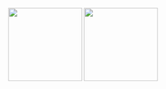 <img src="https://github-readme-stats.vercel.app/api?username=paulguo&show_icons=true" height="150" />  <img src="https://github-readme-stats.vercel.app/api/top-langs/?username=paulguo&layout=compact" height="150" />
